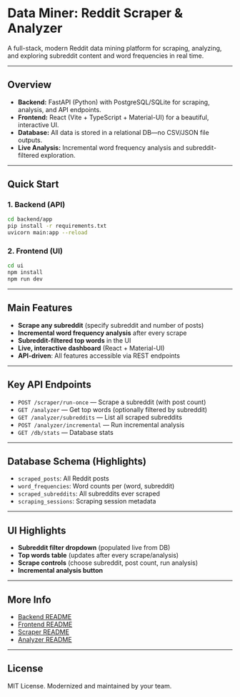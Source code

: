# Data Miner: Reddit Scraper & Analyzer

A full-stack, modern Reddit data mining platform for scraping, analyzing, and exploring subreddit content and word frequencies in real time.

---

## Overview
- **Backend:** FastAPI (Python) with PostgreSQL/SQLite for scraping, analysis, and API endpoints.
- **Frontend:** React (Vite + TypeScript + Material-UI) for a beautiful, interactive UI.
- **Database:** All data is stored in a relational DB—no CSV/JSON file outputs.
- **Live Analysis:** Incremental word frequency analysis and subreddit-filtered exploration.

---

## Quick Start

### 1. Backend (API)
```bash
cd backend/app
pip install -r requirements.txt
uvicorn main:app --reload
```

### 2. Frontend (UI)
```bash
cd ui
npm install
npm run dev
```

---

## Main Features
- **Scrape any subreddit** (specify subreddit and number of posts)
- **Incremental word frequency analysis** after every scrape
- **Subreddit-filtered top words** in the UI
- **Live, interactive dashboard** (React + Material-UI)
- **API-driven**: All features accessible via REST endpoints

---

## Key API Endpoints
- `POST /scraper/run-once` — Scrape a subreddit (with post count)
- `GET /analyzer` — Get top words (optionally filtered by subreddit)
- `GET /analyzer/subreddits` — List all scraped subreddits
- `POST /analyzer/incremental` — Run incremental analysis
- `GET /db/stats` — Database stats

---

## Database Schema (Highlights)
- `scraped_posts`: All Reddit posts
- `word_frequencies`: Word counts per (word, subreddit)
- `scraped_subreddits`: All subreddits ever scraped
- `scraping_sessions`: Scraping session metadata

---

## UI Highlights
- **Subreddit filter dropdown** (populated live from DB)
- **Top words table** (updates after every scrape/analysis)
- **Scrape controls** (choose subreddit, post count, run analysis)
- **Incremental analysis button**

---

## More Info
- [Backend README](backend/app/core/README.md)
- [Frontend README](ui/README.md)
- [Scraper README](backend/app/core/scraper/README.md)
- [Analyzer README](backend/app/core/analyzer/README.md)

---

## License
MIT License. Modernized and maintained by your team. 